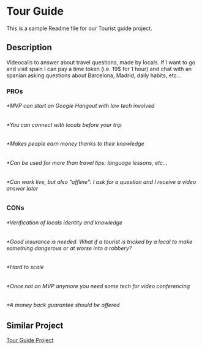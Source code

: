 # Tour Guide
This is a sample Readme file for our Tourist guide project.

## Description
Videocalls to answer about travel questions, made by locals. If I want to go and visit spain I can pay a time token (i.e. 19$ for 1 hour) and chat with an spanian asking questions about Barcelona, Madrid, daily habits, etc...

### PROs
###### *MVP can start on Google Hangout with low tech involved
###### *You can connect with locals before your trip
###### *Makes people earn money thanks to their knowledge
###### *Can be used for more than travel tips: language lessons, etc...
###### *Can work live, but also "offline": I ask for a question and I receive a video answer later

### CONs
###### *Verification of locals identity and knowledge
###### *Good insurance is needed. What if a tourist is tricked by a local to make something dangerous or at worse into a robbery?
###### *Hard to scale
###### *Once not an MVP anymore you need some tech for video conferencing
###### *A money back guarantee should be offered

## Similar Project
[Tour Guide Project](https://play.google.com/store/apps/details?id=com.icd.tourguide&hl=en_US)